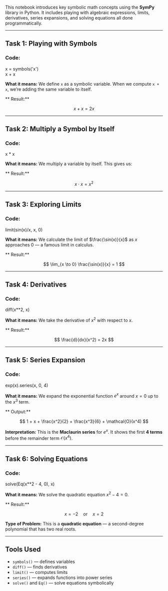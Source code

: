 This notebook introduces key symbolic math concepts using the **SymPy** library in Python. It includes playing with algebraic expressions, limits, derivatives, series expansions, and solving equations all done programmatically.

---

##  Task 1: Playing with Symbols

###  Code:
x = symbols('x')  
x + x


**What it means:**
We define `x` as a symbolic variable. When we compute `x + x`, we’re adding the same variable to itself.

** Result:**

$$
x + x = 2x
$$

---

##  Task 2: Multiply a Symbol by Itself

###  Code:
x * x


**What it means:**
We multiply a variable by itself. This gives us:

** Result:**

$$
x \cdot x = x^2
$$

---

##  Task 3: Exploring Limits

###  Code:
limit(sin(x)/x, x, 0)

**What it means:**
We calculate the limit of $\frac{\sin(x)}{x}$ as $x$ approaches 0 — a famous limit in calculus.

** Result:**

$$
\lim_{x \to 0} \frac{\sin(x)}{x} = 1
$$

---

##  Task 4: Derivatives

###  Code:
diff(x**2, x)

**What it means:**
We take the derivative of $x^2$ with respect to $x$.

** Result:**

$$
\frac{d}{dx}(x^2) = 2x
$$

---

##  Task 5: Series Expansion

###  Code:
exp(x).series(x, 0, 4)

**What it means:**
We expand the exponential function $e^x$ around $x = 0$ up to the $x^3$ term.

** Output:**

$$
1 + x + \frac{x^2}{2} + \frac{x^3}{6} + \mathcal{O}(x^4)
$$

**Interpretation:**
This is the **Maclaurin series** for $e^x$. It shows the first **4 terms** before the remainder term $\mathcal{O}(x^4)$.

---

##  Task 6: Solving Equations

###  Code:
solve(Eq(x**2 - 4, 0), x)

**What it means:**
We solve the quadratic equation $x^2 - 4 = 0$.

** Result:**

$$
x = -2 \quad \text{or} \quad x = 2
$$

**Type of Problem:**
This is a **quadratic equation** — a second-degree polynomial that has two real roots.

---

##  Tools Used

* `symbols()` — defines variables
* `diff()` — finds derivatives
* `limit()` — computes limits
* `series()` — expands functions into power series
* `solve()` and `Eq()` — solve equations symbolically
